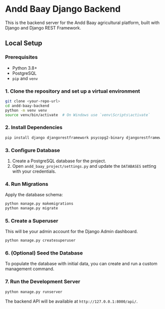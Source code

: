 
# Andd Baay Django Backend

This is the backend server for the Andd Baay agricultural platform, built with Django and Django REST Framework.

## Local Setup

### Prerequisites
- Python 3.8+
- PostgreSQL
- `pip` and `venv`

### 1. Clone the repository and set up a virtual environment
```bash
git clone <your-repo-url>
cd andd-baay-backend
python -m venv venv
source venv/bin/activate  # On Windows use `venv\Scripts\activate`
```

### 2. Install Dependencies
```bash
pip install django djangorestframework psycopg2-binary djangorestframework-simplejwt django-cors-headers
```

### 3. Configure Database
1. Create a PostgreSQL database for the project.
2. Open `andd_baay_project/settings.py` and update the `DATABASES` setting with your credentials.

### 4. Run Migrations
Apply the database schema:
```bash
python manage.py makemigrations
python manage.py migrate
```

### 5. Create a Superuser
This will be your admin account for the Django Admin dashboard.
```bash
python manage.py createsuperuser
```

### 6. (Optional) Seed the Database
To populate the database with initial data, you can create and run a custom management command.

### 7. Run the Development Server
```bash
python manage.py runserver
```
The backend API will be available at `http://127.0.0.1:8000/api/`.
